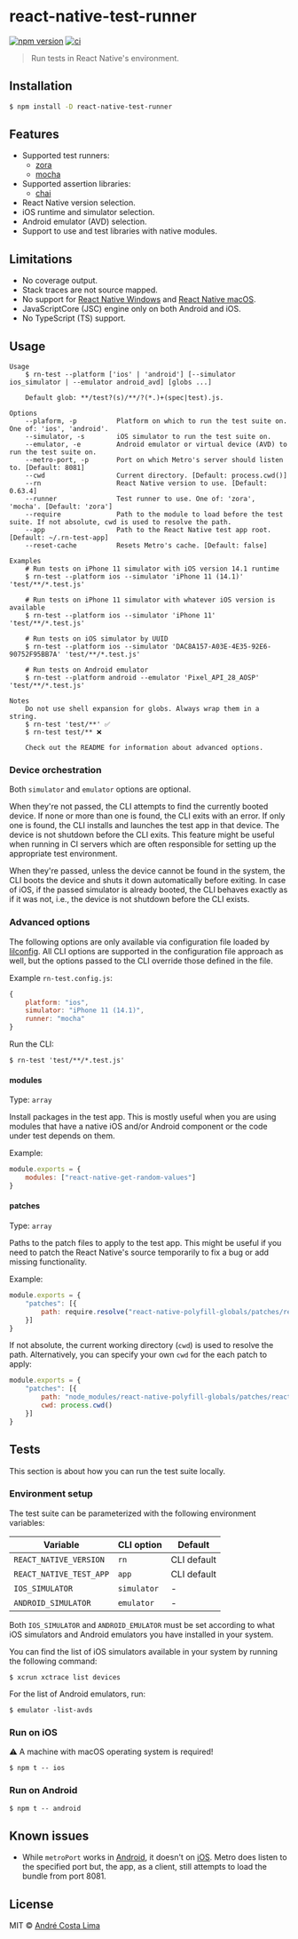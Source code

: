 # react-native-test-runner

[![npm version][npm-image]][npm-url] [![ci][github-ci-image]][github-ci-url]

[npm-url]:https://www.npmjs.com/package/react-native-test-runner
[npm-image]:https://img.shields.io/npm/v/react-native-test-runner.svg
[github-ci-url]:https://github.com/acostalima/react-native-test-runner/actions
[github-ci-image]:https://github.com/acostalima/react-native-test-runner/workflows/Node%20CI/badge.svg

> Run tests in React Native's environment.

## Installation

```sh
$ npm install -D react-native-test-runner
```

## Features 

- Supported test runners:
    - [zora](https://github.com/lorenzofox3/zora)
    - [mocha](https://github.com/mochajs/mocha/)
- Supported assertion libraries:
    - [chai](https://github.com/chaijs/chai)
- React Native version selection.
- iOS runtime and simulator selection.
- Android emulator (AVD) selection.
- Support to use and test libraries with native modules.

## Limitations

- No coverage output.
- Stack traces are not source mapped.
- No support for [React Native Windows](https://github.com/microsoft/react-native-windows) and [React Native macOS](https://github.com/microsoft/react-native-macos).
- JavaScriptCore (JSC) engine only on both Android and iOS.
- No TypeScript (TS) support.

## Usage

```
Usage
    $ rn-test --platform ['ios' | 'android'] [--simulator ios_simulator | --emulator android_avd] [globs ...]

    Default glob: **/test?(s)/**/?(*.)+(spec|test).js.

Options
    --plaform, -p          Platform on which to run the test suite on. One of: 'ios', 'android'.
    --simulator, -s        iOS simulator to run the test suite on.
    --emulator, -e         Android emulator or virtual device (AVD) to run the test suite on.
    --metro-port, -p       Port on which Metro's server should listen to. [Default: 8081]
    --cwd                  Current directory. [Default: process.cwd()]
    --rn                   React Native version to use. [Default: 0.63.4]
    --runner               Test runner to use. One of: 'zora', 'mocha'. [Default: 'zora']
    --require              Path to the module to load before the test suite. If not absolute, cwd is used to resolve the path.
    --app                  Path to the React Native test app root. [Default: ~/.rn-test-app]
    --reset-cache          Resets Metro's cache. [Default: false]

Examples
    # Run tests on iPhone 11 simulator with iOS version 14.1 runtime
    $ rn-test --platform ios --simulator 'iPhone 11 (14.1)' 'test/**/*.test.js'

    # Run tests on iPhone 11 simulator with whatever iOS version is available
    $ rn-test --platform ios --simulator 'iPhone 11' 'test/**/*.test.js'

    # Run tests on iOS simulator by UUID
    $ rn-test --platform ios --simulator 'DAC8A157-A03E-4E35-92E6-90752F95BB7A' 'test/**/*.test.js'

    # Run tests on Android emulator
    $ rn-test --platform android --emulator 'Pixel_API_28_AOSP' 'test/**/*.test.js'

Notes
    Do not use shell expansion for globs. Always wrap them in a string.
    $ rn-test 'test/**' ✅
    $ rn-test test/** ❌

    Check out the README for information about advanced options.
```

### Device orchestration

Both `simulator` and `emulator` options are optional.

When they're not passed, the CLI attempts to find the currently booted device. If none or more than one is found, the CLI exits with an error. If only one is found, the CLI installs and launches the test app in that device. The device is not shutdown before the CLI exits. This feature might be useful when running in CI servers which are often responsible for setting up the appropriate test environment.

When they're passed, unless the device cannot be found in the system, the CLI boots the device and shuts it down automatically before exiting. In case of iOS, if the passed simulator is already booted, the CLI behaves exactly as if it was not, i.e., the device is not shutdown before the CLI exists.

### Advanced options

The following options are only available via configuration file loaded by [lilconfig](https://github.com/antonk52/lilconfig).
All CLI options are supported in the configuration file approach as well, but the options passed to the CLI override those defined in the file.  

Example `rn-test.config.js`:

```js
{
    platform: "ios",
    simulator: "iPhone 11 (14.1)",
    runner: "mocha"
}
```

Run the CLI:

```
$ rn-test 'test/**/*.test.js'
```

#### modules

Type: `array`

Install packages in the test app. This is mostly useful when you are using modules that have a native iOS and/or Android component or the code under test depends on them.

Example:

```js
module.exports = {
    modules: ["react-native-get-random-values"]
}
```

#### patches

Type: `array`

Paths to the patch files to apply to the test app.
This might be useful if you need to patch the React Native's source temporarily to fix a bug or add missing functionality.

Example:

```js
module.exports = {
    "patches": [{
        path: require.resolve("react-native-polyfill-globals/patches/react-native+0.63.3.patch")
    }]
}
```

If not absolute, the current working directory (`cwd`) is used to resolve the path. Alternatively, you can specify your own `cwd` for the each patch to apply:

```js
module.exports = {
    "patches": [{
        path: "node_modules/react-native-polyfill-globals/patches/react-native+0.63.3.patch"
        cwd: process.cwd()
    }]
}
```

## Tests

This section is about how you can run the test suite locally.

### Environment setup

The test suite can be parameterized with the following environment variables:

| Variable | CLI option | Default |
|----------|------------|---------|
| `REACT_NATIVE_VERSION` | `rn` | CLI default |
| `REACT_NATIVE_TEST_APP` | `app` | CLI default |
| `IOS_SIMULATOR` | `simulator` | - |
| `ANDROID_SIMULATOR`| `emulator` | - |

Both `IOS_SIMULATOR` and `ANDROID_EMULATOR` must be set according to what iOS simulators and Android emulators you have installed in your system.

You can find the list of iOS simulators available in your system by running the following command:

```
$ xcrun xctrace list devices
```

For the list of Android emulators, run:

```
$ emulator -list-avds
```

### Run on iOS

⚠️ A machine with macOS operating system is required!

```
$ npm t -- ios
```

### Run on Android

```
$ npm t -- android
```

## Known issues

- While `metroPort` works in [Android](https://github.com/facebook/react-native/pull/23616), it doesn't on [iOS](https://github.com/facebook/react-native/issues/9145). Metro does listen to the specified port but, the app, as a client, still attempts to load the bundle from port 8081.
## License

MIT © [André Costa Lima](https://github.com/acostalima)

